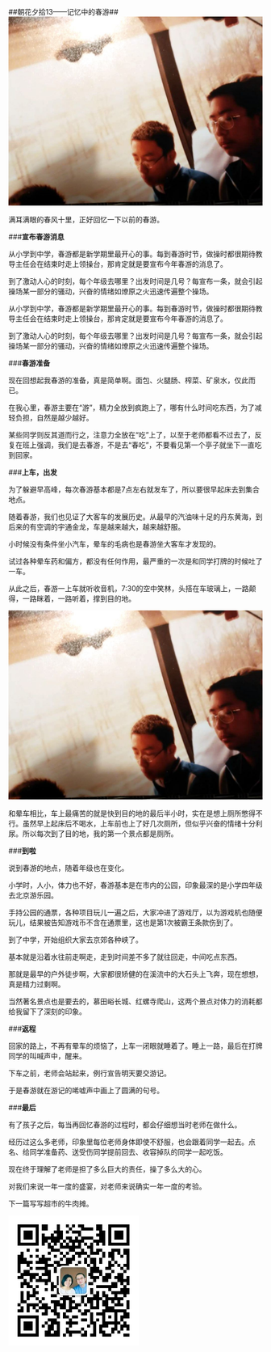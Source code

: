 ##朝花夕拾13——记忆中的春游##
![](https://github.com/jiluofu/jiluofu.github.com/blob/master/momiaojushi/20160401_%E6%9C%9D%E8%8A%B1%E5%A4%95%E6%8B%BE13%E2%80%94%E2%80%94%E8%AE%B0%E5%BF%86%E4%B8%AD%E7%9A%84%E6%98%A5%E6%B8%B8/img/cover.jpg)
  
满耳满眼的春风十里，正好回忆一下以前的春游。
  
###**宣布春游消息**
  
从小学到中学，春游都是新学期里最开心的事。每到春游时节，做操时都很期待教导主任会在结束时走上领操台，那肯定就是要宣布今年春游的消息了。
    
到了激动人心的时刻，每个年级去哪里？出发时间是几号？每宣布一条，就会引起操场某一部分的骚动，兴奋的情绪如燎原之火迅速传遍整个操场。

从小学到中学，春游都是新学期里最开心的事。每到春游时节，做操时都很期待教导主任会在结束时走上领操台，那肯定就是要宣布今年春游的消息了。

到了激动人心的时刻，每个年级去哪里？出发时间是几号？每宣布一条，就会引起操场某一部分的骚动，兴奋的情绪如燎原之火迅速传遍整个操场。

###**春游准备**

现在回想起我春游的准备，真是简单啊。面包、火腿肠、榨菜、矿泉水，仅此而已。

在我心里，春游主要在“游”，精力全放到疯跑上了，哪有什么时间吃东西，为了减轻负担，自然是越少越好。

某些同学则反其道而行之，注意力全放在“吃”上了，以至于老师都看不过去了，反复在班上强调，我们是去春游，不是去“春吃”，不要看见第一个亭子就坐下一直吃到回家。 

###**上车，出发**   

为了躲避早高峰，每次春游基本都是7点左右就发车了，所以要很早起床去到集合地点。   

随着春游，我们也见证了大客车的发展历史。从最早的汽油味十足的丹东黄海，到后来的有空调的宇通金龙，车是越来越大，越来越舒服。

小时候没有条件坐小汽车，晕车的毛病也是春游坐大客车才发现的。

试过各种晕车药和偏方，都没有任何作用，最严重的一次是和同学打牌的时候吐了一车。

从此之后，春游一上车就听收音机，7:30的空中笑林，头搭在车玻璃上，一路颠得，一路眯着，一路听着，撑到目的地。

![](https://github.com/jiluofu/jiluofu.github.com/blob/master/momiaojushi/20160401_%E6%9C%9D%E8%8A%B1%E5%A4%95%E6%8B%BE13%E2%80%94%E2%80%94%E8%AE%B0%E5%BF%86%E4%B8%AD%E7%9A%84%E6%98%A5%E6%B8%B8/img/cover.jpg)


和晕车相比，车上最痛苦的就是快到目的地的最后半小时，实在是想上厕所憋得不行。虽然早上起床后不喝水，上车前也上了好几次厕所，但似乎兴奋的情绪十分利尿。所以每次到了目的地，我的第一个景点都是厕所。

###**到啦**

说到春游的地点，随着年级也在变化。 

小学时，人小，体力也不好，春游基本是在市内的公园，印象最深的是小学四年级去北京游乐园。

手持公园的通票，各种项目玩儿一遍之后，大家冲进了游戏厅，以为游戏机也随便玩儿，结果被告知游戏币不含在通票里，这也是第1次被霸王条款伤到了。

到了中学，开始组织大家去京郊各种峡了。

基本就是沿着水往前走啊走，走到时间差不多了就往回走，中间吃点东西。

那就是最早的户外徒步啊，大家都很矫健的在溪流中的大石头上飞奔，现在想想，真是精力过剩啊。

当然著名景点也是要去的，慕田峪长城、红螺寺爬山，这两个景点对体力的消耗都给我留下了深刻的印象。

###**返程**

回家的路上，不再有晕车的烦恼了，上车一闭眼就睡着了。睡上一路，最后在打牌同学的叫喊声中，醒来。

下车之前，老师会站起来，例行宣告明天要交游记。

于是春游就在游记的唏嘘声中画上了圆满的句号。

###**最后**

有了孩子之后，每当再回忆春游的过程时，都会仔细想当时老师在做什么。

经历过这么多老师，印象里每位老师身体即使不舒服，也会跟着同学一起去。点名、给同学准备药、送受伤同学提前回去、收容掉队的同学一起吃饭。

现在终于理解了老师是担了多么巨大的责任，操了多么大的心。

对我们来说一年一度的盛宴，对老师来说确实一年一度的考验。

下一篇写写超市的牛肉摊。

![](https://github.com/jiluofu/jiluofu.github.com/blob/master/momiaojushi/static/qrcode.jpg)